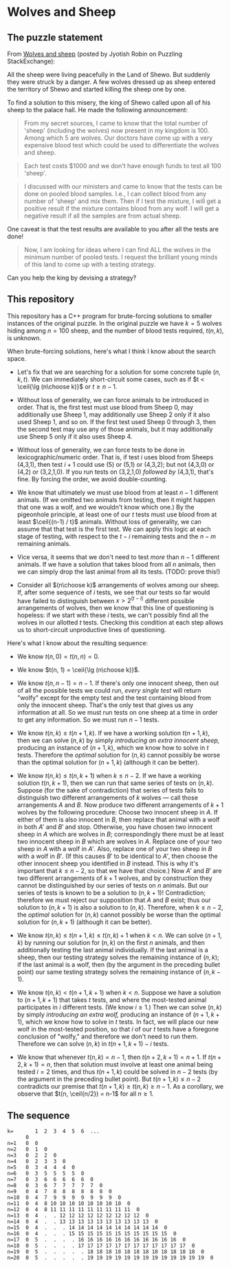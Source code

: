 # Wolves and Sheep

## The puzzle statement

From [Wolves and sheep](https://puzzling.stackexchange.com/questions/81737/wolves-and-sheep/)
(posted by Jyotish Robin on Puzzling StackExchange):

All the sheep were living peacefully in the Land of Shewo. But suddenly they
were struck by a danger. A few wolves dressed up as sheep entered the
territory of Shewo and started killing the sheep one by one.

To find a solution to this misery, the king of Shewo called upon all of his
sheep to the palace hall. He made the following announcement:

> From my secret sources, I came to know that the total number of 'sheep'
> (including the wolves) now present in my kingdom is 100. Among which 5 are
> wolves. Our doctors have come up with a very expensive blood test which
> could be used to differentiate the wolves and sheep.

> Each test costs $1000 and we don't have enough funds to test all 100 'sheep'.

> I discussed with our ministers and came to know that the tests can be done
> on pooled blood samples. I.e., I can collect blood from any number of 'sheep'
> and mix them. Then if I test the mixture, I will get a positive result if
> the mixture contains blood from any wolf. I will get a negative result if
> all the samples are from actual sheep.

One caveat is that the test results are available to you after all the tests are done!

> Now, I am looking for ideas where I can find ALL the wolves in the minimum
> number of pooled tests. I request the brilliant young minds of this land
> to come up with a testing strategy.

Can you help the king by devising a strategy?


## This repository

This repository has a C++ program for brute-forcing solutions to smaller instances
of the original puzzle. In the original puzzle we have $k=5$ wolves hiding among
$n=100$ sheep, and the number of blood tests required, $t(n, k)$, is unknown.

When brute-forcing solutions, here's what I think I know about the search space.

- Let's fix that we are searching for a solution for some concrete tuple $(n, k, t)$.
    We can immediately short-circuit some cases, such as if $t < \ceil{\lg (n\choose k)}$
    or $t \ge n-1$.

- Without loss of generality, we can force animals to be introduced in order. That is,
    the first test must use blood from Sheep 0, may additionally use Sheep 1,
    may additionally use Sheep 2 only if it also used Sheep 1, and so on.
    If the first test used Sheep 0 through 3, then the second test may use any of
    those animals, but it may additionally use Sheep 5 only if it also uses Sheep 4.

- Without loss of generality, we can force tests to be done in lexicographic/numeric
    order. That is, if test $i$ uses blood from Sheeps (4,3,1), then test $i+1$ could use
    (5) or (5,1) or (4,3,2); but not (4,3,0) or (4,2) or (3,2,1,0). If you run
    tests on (3,2,1,0) *followed by* (4,3,1), that's fine. By forcing the order,
    we avoid double-counting.

- We know that ultimately we must use blood from at least $n-1$ different animals.
    (If we omitted two animals from testing, then it might happen that one was a wolf,
    and we wouldn't know which one.) By the pigeonhole principle, at least one of
    our $t$ tests must use blood from at least $\ceil{(n-1) / t}$ animals.
    Without loss of generality, we can assume that that test is the first test.
    We can apply this logic at each stage of testing, with respect to the $t - i$
    remaining tests and the $n - m$ remaining animals.

- Vice versa, it seems that we don't need to test _more_ than $n-1$ different animals.
    If we have a solution that takes blood from all $n$ animals, then we can simply
    drop the last animal from all its tests. (TODO: prove this!)

- Consider all $(n\choose k)$ arrangements of wolves among our sheep.
    If, after some sequence of $i$ tests, we see that our tests so far would have
    failed to distinguish between $x > 2^{(t - i)}$ different possible arrangements of
    wolves, then we know that this line of questioning is hopeless: if we start with
    these $i$ tests, we can't possibly find all the wolves in our allotted $t$ tests.
    Checking this condition at each step allows us to short-circuit unproductive
    lines of questioning.

Here's what I know about the resulting sequence:

- We know $t(n, 0) = t(n, n) = 0$.

- We know $t(n, 1) = \ceil{\lg (n\choose k)}$.

- We know $t(n, n-1) = n-1$. If there's only one innocent sheep, then out of all
    the possible tests we could run, _every single test_ will return "wolfy"
    except for the empty test and the test containing blood from only the
    innocent sheep. That's the only test that gives us any information at all.
    So we must run tests on one sheep at a time in order to get any information.
    So we must run $n-1$ tests.

- We know $t(n, k) \le t(n+1, k)$. If we have a working solution $t(n+1, k)$, then
    we can solve $(n, k)$ by simply _introducing an extra innocent sheep,_
    producing an instance of $(n+1, k)$, which we know how to solve in $t$ tests.
    Therefore the _optimal_ solution for $(n, k)$ cannot possibly be worse than
    the optimal solution for $(n+1, k)$ (although it can be better).

- We know $t(n, k) \le t(n, k+1)$ when $k \le n-2$. If we have a working solution $t(n, k+1)$, then
    we can run that same series of tests on $(n, k)$. Suppose (for the sake of contradiction)
    that series of tests fails to distinguish two different arrangements of $k$ wolves —
    call those arrangements $A$ and $B$. Now produce two different arrangements of $k+1$ wolves
    by the following procedure: Choose two innocent sheep in $A$. If either of them is also
    innocent in $B$, then replace that animal with a wolf in both $A'$ and $B'$ and stop.
    Otherwise, you have chosen two innocent sheep in $A$ which are wolves in $B$; correspondingly
    there must be at least two innocent sheep in $B$ which are wolves in $A$.
    Replace one of your two sheep in $A$ with a wolf in $A'$.
    Also, replace one of your two sheep in $B$ with a wolf in $B'$. (If this causes $B'$
    to be identical to $A'$, then choose the other innocent sheep you identified in $B$ instead.
    This is why it's important that $k \le n-2$, so that we have that choice.)
    Now $A'$ and $B'$ are two different arrangements of $k+1$ wolves, and by construction
    they cannot be distinguished by our series of tests on $n$ animals. But our series of
    tests is known to be a solution to $(n, k+1)$! Contradiction; therefore we must reject
    our supposition that $A$ and $B$ exist; thus our solution to $(n, k+1)$ is also a
    solution to $(n, k)$.
    Therefore, when $k \le n-2$, the _optimal_ solution for $(n, k)$ cannot possibly be
    worse than the optimal solution for $(n, k+1)$ (although it can be better).

- We know $t(n, k) \le t(n+1, k) \le t(n, k)+1$ when $k < n$. We can solve $(n+1, k)$
    by running our solution for $(n, k)$ on the first $n$ animals, and then additionally
    testing the last animal individually. If the last animal is a sheep, then our testing
    strategy solves the remaining instance of $(n, k)$; if the last animal is a wolf, then
    (by the argument in the preceding bullet point) our same testing strategy solves the
    remaining instance of $(n, k-1)$.

- We know $t(n, k) < t(n+1, k+1)$ when $k < n$. Suppose we have a solution to $(n+1, k+1)$
    that takes $t$ tests, and where the most-tested animal participates in $i$ different tests.
    (We know $i \ge 1$.) Then we can solve $(n, k)$ by simply _introducing an extra wolf,_
    producing an instance of $(n+1, k+1)$, which we know how to solve in $t$ tests.
    In fact, we will place our new wolf in the most-tested position, so that $i$ of our
    $t$ tests have a foregone conclusion of "wolfy," and therefore we don't need to run them.
    Therefore we can solve $(n, k)$ in $t(n+1, k+1) - i$ tests.

- We know that whenever $t(n, k) = n-1$, then $t(n+2, k+1) = n+1$.
    If $t(n+2, k+1) = n$, then that solution must involve at least one animal being
    tested $i=2$ times, and thus $t(n+1, k)$ could be solved in $n-2$ tests (by the
    argument in the preceding bullet point). But $t(n+1, k) \le n-2$ contradicts
    our premise that $t(n+1, k) \ge t(n, k) \ge n-1$. As a corollary, we observe that
    $t(n, \ceil{n/2}) = n-1$ for all $n \ge 1$.


## The sequence

    k=       1  2  3  4  5  6  ...
          0
    n=1   0  0
    n=2   0  1  0
    n=3   0  2  2  0
    n=4   0  2  3  3  0
    n=5   0  3  4  4  4  0
    n=6   0  3  5  5  5  5  0
    n=7   0  3  6  6  6  6  6  0
    n=8   0  3  6  7  7  7  7  7  0
    n=9   0  4  7  8  8  8  8  8  8  0
    n=10  0  4  7  9  9  9  9  9  9  9  0
    n=11  0  4  8 10 10 10 10 10 10 10 10  0
    n=12  0  4  8 11 11 11 11 11 11 11 11 11  0
    n=13  0  4  .  . 12 12 12 12 12 12 12 12 12  0
    n=14  0  4  .  . 13 13 13 13 13 13 13 13 13 13  0
    n=15  0  4  .  .  . 14 14 14 14 14 14 14 14 14 14  0
    n=16  0  4  .  .  . 15 15 15 15 15 15 15 15 15 15 15  0
    n=17  0  5  .  .  .  . 16 16 16 16 16 16 16 16 16 16 16  0
    n=18  0  5  .  .  .  . 17 17 17 17 17 17 17 17 17 17 17 17  0
    n=19  0  5  .  .  .  .  . 18 18 18 18 18 18 18 18 18 18 18 18  0
    n=20  0  5  .  .  .  .  . 19 19 19 19 19 19 19 19 19 19 19 19 19  0
